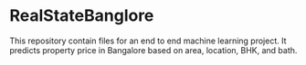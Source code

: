 # RealStateBanglore
This repository contain files for an end to end machine learning project. It predicts property price in Bangalore based on area, location, BHK, and bath.
